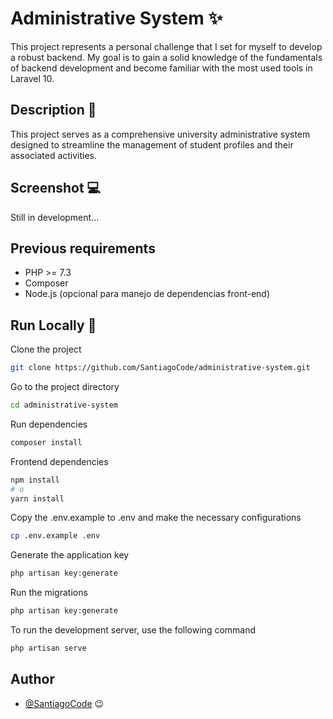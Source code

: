 # Administrative System ✨

This project represents a personal challenge that I set for myself to develop a robust backend. My goal is to gain a solid knowledge of the fundamentals of backend development and become familiar with the most used tools in Laravel 10.

## Description 👀

This project serves as a comprehensive university administrative system designed to streamline the management of student profiles and their associated activities.

## Screenshot 💻

Still in development...

## Previous requirements

-   PHP >= 7.3
-   Composer
-   Node.js (opcional para manejo de dependencias front-end)

## Run Locally 🚀

Clone the project

```bash
git clone https://github.com/SantiagoCode/administrative-system.git
```

Go to the project directory

```bash
cd administrative-system
```

Run dependencies

```bash
composer install
```

Frontend dependencies

```bash
npm install
# o
yarn install
```

Copy the .env.example to .env and make the necessary configurations

```bash
cp .env.example .env
```

Generate the application key

```bash
php artisan key:generate
```

Run the migrations

```bash
php artisan key:generate
```

To run the development server, use the following command

```bash
php artisan serve
```

## Author

-   [@SantiagoCode](https://www.github.com/SantiagoCode) 😉

